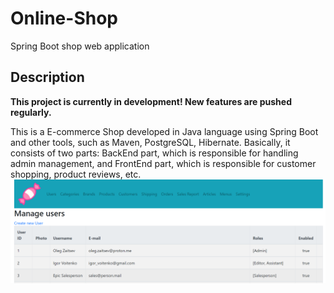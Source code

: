# Online-Shop
Spring Boot shop web application
## Description
**This project is currently in development! New features are pushed regularly.**

This is a E-commerce Shop developed in Java language using Spring Boot and other tools, such as Maven, PostgreSQL, Hibernate.
Basically, it consists of two parts:
BackEnd part, which is responsible for handling admin management,
and FrontEnd part, which is responsible for customer shopping, product reviews, etc.
![Users Page Screenshot](misc/images/users_page.png)
